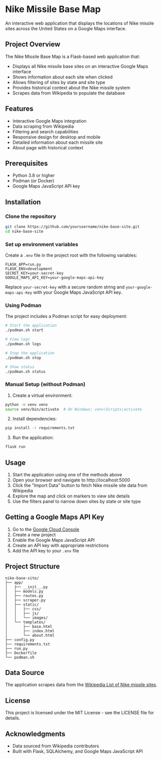 # Nike Missile Base Map

An interactive web application that displays the locations of Nike missile sites across the United States on a Google Maps interface.

## Project Overview

The Nike Missile Base Map is a Flask-based web application that:

- Displays all Nike missile base sites on an interactive Google Maps interface
- Shows information about each site when clicked
- Allows filtering of sites by state and site type
- Provides historical context about the Nike missile system
- Scrapes data from Wikipedia to populate the database

## Features

- Interactive Google Maps integration
- Data scraping from Wikipedia
- Filtering and search capabilities
- Responsive design for desktop and mobile
- Detailed information about each missile site
- About page with historical context

## Prerequisites

- Python 3.8 or higher
- Podman (or Docker)
- Google Maps JavaScript API key

## Installation

### Clone the repository

```bash
git clone https://github.com/yourusername/nike-base-site.git
cd nike-base-site
```

### Set up environment variables

Create a `.env` file in the project root with the following variables:

```
FLASK_APP=run.py
FLASK_ENV=development
SECRET_KEY=your-secret-key
GOOGLE_MAPS_API_KEY=your-google-maps-api-key
```

Replace `your-secret-key` with a secure random string and `your-google-maps-api-key` with your Google Maps JavaScript API key.

### Using Podman

The project includes a Podman script for easy deployment:

```bash
# Start the application
./podman.sh start

# View logs
./podman.sh logs

# Stop the application
./podman.sh stop

# Show status
./podman.sh status
```

### Manual Setup (without Podman)

1. Create a virtual environment:

```bash
python -m venv venv
source venv/bin/activate  # On Windows: venv\Scripts\activate
```

2. Install dependencies:

```bash
pip install -r requirements.txt
```

3. Run the application:

```bash
flask run
```

## Usage

1. Start the application using one of the methods above
2. Open your browser and navigate to http://localhost:5000
3. Click the "Import Data" button to fetch Nike missile site data from Wikipedia
4. Explore the map and click on markers to view site details
5. Use the filters panel to narrow down sites by state or site type

## Getting a Google Maps API Key

1. Go to the [Google Cloud Console](https://console.cloud.google.com/)
2. Create a new project
3. Enable the Google Maps JavaScript API
4. Create an API key with appropriate restrictions
5. Add the API key to your `.env` file

## Project Structure

```
nike-base-site/
├── app/
│   ├── __init__.py
│   ├── models.py
│   ├── routes.py
│   ├── scraper.py
│   ├── static/
│   │   ├── css/
│   │   ├── js/
│   │   └── images/
│   └── templates/
│       ├── base.html
│       ├── index.html
│       └── about.html
├── config.py
├── requirements.txt
├── run.py
├── Dockerfile
└── podman.sh
```

## Data Source

The application scrapes data from the [Wikipedia List of Nike missile sites](https://en.wikipedia.org/wiki/List_of_Nike_missile_sites).

## License

This project is licensed under the MIT License - see the LICENSE file for details.

## Acknowledgments

- Data sourced from Wikipedia contributors
- Built with Flask, SQLAlchemy, and Google Maps JavaScript API
